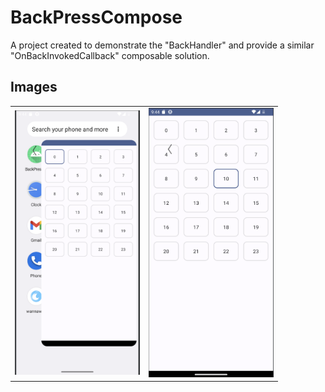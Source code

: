 <!DOCTYPE html>
<html>
<body>
  <h1>BackPressCompose</h1>
  <p>A project created to demonstrate the "BackHandler" and provide a similar "OnBackInvokedCallback" composable solution.</p>
  <h2>Images</h2>
 <table>
  <tr>
    <td>
      <img src="https://github.com/oguzhanaslann/BackPressCompose/blob/d43625f8c8052438fb408fce32745cad7a813de7/sampleImage/sampleImage1.png" alt="sampleImage1" width="200">
    </td>
    <td>
      <img src="https://github.com/oguzhanaslann/BackPressCompose/blob/d43625f8c8052438fb408fce32745cad7a813de7/sampleImage/sampleImage2.png" alt="sampleImage2" width="200">
    </td>
  </tr>
</table>
</body>
</html>
